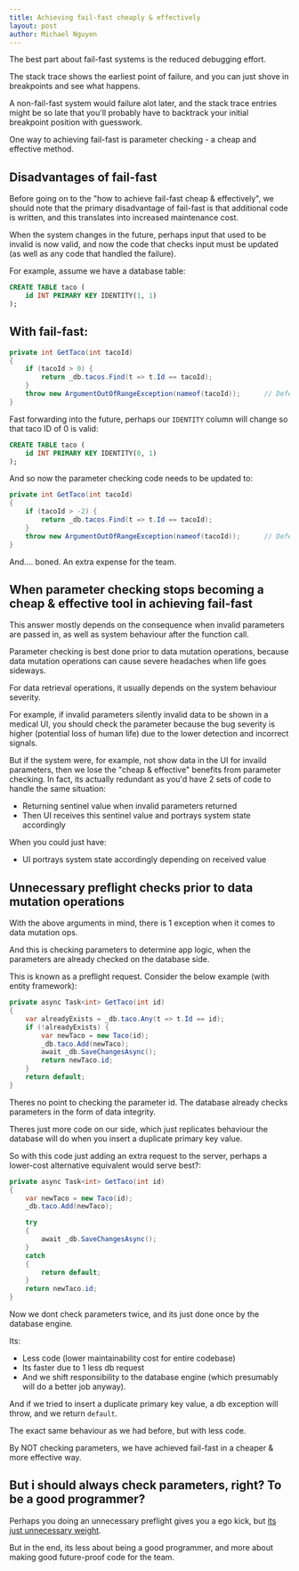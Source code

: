 ```yaml
---
title: Achieving fail-fast cheaply & effectively
layout: post
author: Michael Nguyen
---
```

The best part about fail-fast systems is the reduced debugging effort.

The stack trace shows the earliest point of failure, and you can just shove in breakpoints and see what happens.

A non-fail-fast system would failure alot later, and the stack trace entries might be so late that you'll probably have to backtrack your initial breakpoint position with guesswork.

One way to achieving fail-fast is parameter checking - a cheap and effective method.

## Disadvantages of fail-fast
Before going on to the "how to achieve fail-fast cheap & effectively", we should note that the primary disadvantage of fail-fast is that additional code is written, and this translates into increased maintenance cost.

When the system changes in the future, perhaps input that used to be invalid is now valid, and now the code that checks input must be updated (as well as any code that handled the failure).

For example, assume we have a database table:

```sql
CREATE TABLE taco (
	id INT PRIMARY KEY IDENTITY(1, 1)
);
```

## With fail-fast:

```c#
private int GetTaco(int tacoId)
{
	if (tacoId > 0) {
		return _db.tacos.Find(t => t.Id == tacoId);
	}
	throw new ArgumentOutOfRangeException(nameof(tacoId));		// Defensively programming here - we assume default will NOT be handled downstream
}
```

Fast forwarding into the future, perhaps our `IDENTITY` column will change so that taco ID of 0 is valid:

```sql
CREATE TABLE taco (
	id INT PRIMARY KEY IDENTITY(0, 1)
);
```

And so now the parameter checking code needs to be updated to:

```c#
private int GetTaco(int tacoId)
{
	if (tacoId > -2) {
		return _db.tacos.Find(t => t.Id == tacoId);
	}
	throw new ArgumentOutOfRangeException(nameof(tacoId));		// Defensively programming here - we assume default will NOT be handled downstream
}
```

And.... boned. An extra expense for the team.

## When parameter checking stops becoming a cheap & effective tool in achieving fail-fast
This answer mostly depends on the consequence when invalid parameters are passed in, as well as system behaviour after the function call.

Parameter checking is best done prior to data mutation operations, because data mutation operations can cause severe headaches when life goes sideways.

For data retrieval operations, it usually depends on the system behaviour severity.

For example, if invalid parameters silently invalid data to be shown in a medical UI, you should check the parameter because the bug severity is higher (potential loss of human life) due to the lower detection and incorrect signals.

But if the system were, for example, not show data in the UI for invaild parameters, then we lose the "cheap & effective" benefits from parameter checking. In fact, its actually redundant as you'd have 2 sets of code to handle the same situation:

* Returning sentinel value when invalid parameters returned
* Then UI receives this sentinel value and portrays system state accordingly

When you could just have:

* UI portrays system state accordingly depending on received value

## Unnecessary preflight checks prior to data mutation operations
With the above arguments in mind, there is 1 exception when it comes to data mutation ops.

And this is checking parameters to determine app logic, when the parameters are already checked on the database side.

This is known as a preflight request. Consider the below example (with entity framework):

```c#
private async Task<int> GetTaco(int id)
{
	var alreadyExists = _db.taco.Any(t => t.Id == id);
	if (!alreadyExists) {
		var newTaco = new Taco(id);
		_db.taco.Add(newTaco);
		await _db.SaveChangesAsync();
		return newTaco.id;
	}
	return default;
}
```

Theres no point to checking the parameter id. The database already checks parameters in the form of data integrity.

Theres just more code on our side, which just replicates behaviour the database will do when you insert a duplicate primary key value.

So with this code just adding an extra request to the server, perhaps a lower-cost alternative equivalent would serve best?:

```c#
private async Task<int> GetTaco(int id)
{
	var newTaco = new Taco(id);
	_db.taco.Add(newTaco);

	try
	{
		await _db.SaveChangesAsync();
	}
	catch
	{
		return default;
	}
	return newTaco.id;
}
```

Now we dont check parameters twice, and its just done once by the database engine.

Its:

* Less code (lower maintainability cost for entire codebase)
* Its faster due to 1 less db request
* And we shift responsibility to the database engine (which presumably will do a better job anyway).

And if we tried to insert a duplicate primary key value, a db exception will throw, and we return `default`.

The exact same behaviour as we had before, but with less code.

By NOT checking parameters, we have achieved fail-fast in a cheaper & more effective way.

## But i should always check parameters, right? To be a good programmer?
Perhaps you doing an unnecessary preflight gives you a ego kick, but [its just unnecessary weight](https://softwareengineering.stackexchange.com/a/378671).

But in the end, its less about being a good programmer, and more about making good future-proof code for the team.
